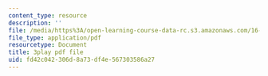 ```yaml
---
content_type: resource
description: ''
file: /media/https%3A/open-learning-course-data-rc.s3.amazonaws.com/16-885j-aircraft-systems-engineering-fall-2005/fd42c042306d8a73df4e567303586a27_KFOv1WtlAow.pdf
file_type: application/pdf
resourcetype: Document
title: 3play pdf file
uid: fd42c042-306d-8a73-df4e-567303586a27
---
```

